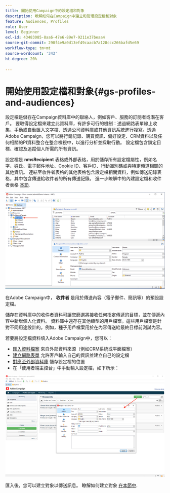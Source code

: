```yaml
---
title: 開始使用Campaign中的設定檔和對象
description: 瞭解如何在Campaign中建立和管理設定檔和對象
feature: Audiences, Profiles
role: User
level: Beginner
exl-id: 43483085-8aa6-47e6-89e7-9211e37beaa4
source-git-commit: 290f4e9a0d13ef49caacb7a128ccc266bafd5e69
workflow-type: tm+mt
source-wordcount: '343'
ht-degree: 20%

---
```


# 開始使用設定檔和對象{#gs-profiles-and-audiences}

設定檔是儲存在Campaign資料庫中的聯絡人，例如客戶、服務的訂閱者或潛在客戶。 要取得設定檔來建立此資料庫，有許多可行的機制：透過網路表單線上收集、手動或自動匯入文字檔、透過公司資料庫或其他資訊系統進行複寫。透過Adobe Campaign，您可以將行銷記錄、購買資訊、偏好設定、CRM資料以及任何相關的PI資料整合在整合檢視中，以進行分析並採取行動。 設定檔包含鎖定目標、確認及追蹤個人所需的所有資訊。



設定檔是 **nmsRecipient** 表格或外部表格，用於儲存所有設定檔屬性，例如名字、姓氏、電子郵件地址、Cookie ID、客戶ID、行動識別碼或與特定頻道相關的其他資訊。 連結至收件者表格的其他表格包含設定檔相關資料，例如傳送記錄表格，其中包含傳送給收件者的所有傳送記錄。 進一步瞭解中的內建設定檔和收件者表格 [本節](../dev/datamodel.md#ootb-profiles).

![](assets/recipients-in-explorer.png)

在Adobe Campaign中， **收件者** 是用於傳送內容（電子郵件、簡訊等）的預設設定檔。

儲存在資料庫中的收件者資料可讓您篩選將接收任何指定傳遞的目標，並在傳遞內容中新增個人化資料。 資料庫中還存在其他類型的用戶檔案。這些用戶檔案是針對不同用途設計的。例如，種子用戶檔案用於在內容傳送給最終目標前測試內容。

若要將設定檔資料填入Adobe Campaign中，您可以：

* [匯入資料檔案](../start/import.md) 來自外部資料來源（例如CRM系統或平面檔案）
* [建立網路表單](../dev/webapps.md) 允許客戶輸入自己的資訊並建立自己的設定檔
* [對應至外部資料庫](../connect/fda.md) 儲存設定檔的位置
* 在「使用者端主控台」中手動輸入設定檔，如下所示：

![](assets/create-profile.png)

<!--You can also select your message audience in an external file: recipients are stored not in the database, but in files. These are known as “external” deliveries. These contacts can be imported or not in Adobe Campaign. [Learn more](external-profiles.md).-->

匯入後，您可以建立對象以傳送訊息。 瞭解如何建立對象 [在本節中](create-audiences.md).